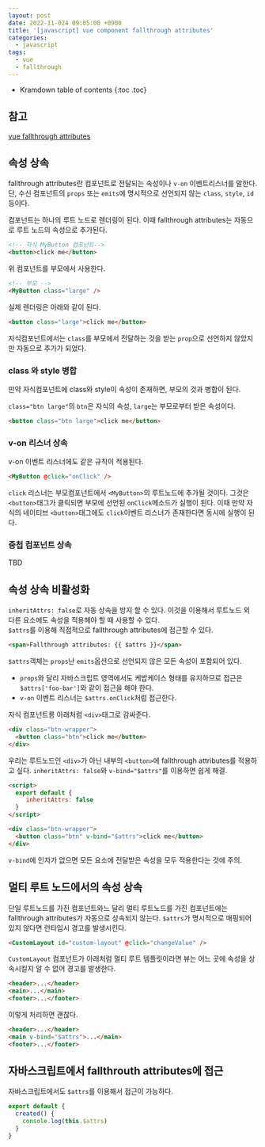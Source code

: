 ```yaml
---
layout: post
date: 2022-11-024 09:05:00 +0900
title: '[javascript] vue component fallthrough attributes'
categories:
  - javascript
tags:
  - vue
  - fallthrough
---
```


* Kramdown table of contents
{:toc .toc}

## 참고

[vue fallthrough attributes](https://vuejs.org/guide/components/attrs.html)


## 속성 상속

fallthrough attributes란 컴포넌트로 전달되는 속성이나 `v-on` 이벤트리스너를 말한다. 단, 수신 컴포넌트의 `props` 또는 `emits`에 명시적으로 선언되지 않는 `class`, `style`, `id` 등이다. 

컴포넌트는 하나의 루트 노드로 렌더링이 된다. 이때 fallthrough attributes는 자동으로 루트 노드의 속성으로 추가된다. 


```html
<!-- 자식 MyButton 컴포넌트--> 
<button>click me</button>
```

위 컴포넌트를 부모에서 사용한다. 

```html
<!-- 부모 -->
<MyButton class="large" />
```

실제 렌더링은 아래와 같이 된다. 

```html
<button class="large">click me</button>
```

자식컴포넌트에서는 `class`를 부모에서 전달하는 것을 받는 `prop`으로 선언하지 않았지만 자동으로 추가가 되었다. 


### class 와 style 병합

만약 자식컴포넌트에 class와 style이 속성이 존재하면, 부모의 것과 병합이 된다. 

`class="btn large"`의 `btn`은 자식의 속성, `large`는 부모로부터 받은 속성이다. 


```html
<button class="btn large">click me</button>
```

### v-on 리스너 상속

v-on 이벤트 리스너에도 같은 규칙이 적용된다. 

```html
<MyButton @click="onClick" />
```

`click` 리스너는 부모컴포넌트에서 `<MyButton>`의 루트노드에  추가될 것이다. 그것은 `<button>`태그가 클릭되면 부모에 선언된 `onClick`메소드가 실행이 된다. 이때 만약 자식의 네이티브 `<button>`태그에도 `click`이벤트 리스너가 존재한다면 동시에 실행이 된다. 

### 중첩 컴포넌트 상속

 TBD


## 속성 상속 비활성화

`inheritAttrs: false`로 자동 상속을 방지 할 수 있다. 이것을 이용해서 루트노드 외 다른 요소에도 속성을 적용해야 할 때 사용할 수 있다.   
`$attrs`를 이용해 직접적으로 fallthrough attributes에 접근할 수 있다. 


```html
<span>Fallthrough attributes: {{ $attrs }}</span>
```

`$attrs`객체는 `props`난 `emits`옵션으로 선언되지 않은 모든 속성이 포함되어 있다.  

- `props`와 달리 자바스크립트 영역에서도 케밥케이스 형태를 유지하므로 접근은 `$attrs['foo-bar']`와 같이 접근을 해야 한다. 
- `v-on` 이벤트 리스너는 `$attrs.onClick`처럼 접근한다. 


자식 컴포넌트릉 아래처럼 `<div>`태그로 감싸준다. 

```html
<div class="btn-wrapper">
  <button class="btn">click me</button>
</div>
```

우리는 루트노드인 `<div>`가 아닌 내부의 `<button>`에 fallthrough attributes를 적용하고 싶다. `inheritAttrs: false`와 `v-bind="$attrs"`를 이용하면 쉽게 해결.

```html
<script>
  export default {
     inheritAttrs: false
  }
</script>

<div class="btn-wrapper">
  <button class="btn" v-bind="$attrs">click me</button>
</div>
```

`v-bind`에 인자가 없으면 모든 요소에 전달받은 속성을 모두 적용한다는 것에 주의.


## 멀티 루트 노드에서의 속성 상속

단일 루트노드를 가진 컴포넌트와느 달리 멀티 루트노드를 가진 컴포넌트에는 fallthrough attributes가 자동으로 상속되지 않는다. `$attrs`가 명시적으로 매핑되어 있지 않다면 런타임시 경고를 발생시킨다. 

```html
<CustomLayout id="custom-layout" @click="changeValue" />
```

`CustomLayout` 컴포넌트가 아래처럼 멀티 루트 템플릿이라면 뷰는 어느 곳에 속성을 상속시킬지 알 수 없어 경고를 발생한다. 

```html
<header>...</header>
<main>...</main>
<footer>...</footer>
```

이렇게 처리하면 괜찮다. 

```html
<header>...</header>
<main v-bind="$attrs">...</main>
<footer>...</footer>
```


## 자바스크립트에서 fallthrouth attributes에 접근

자바스크립트에서도 `$attrs`를 이용해서 접근이 가능하다. 

```js
export default {
  created() {
    console.log(this.$attrs)
  }
}
```